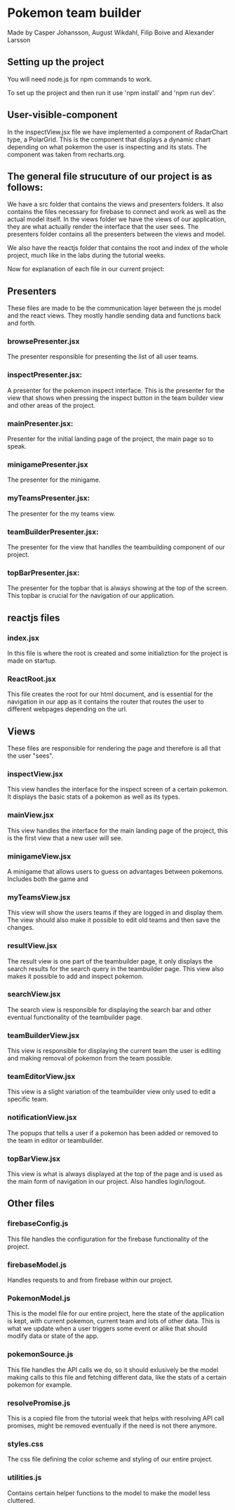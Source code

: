# Pokemon team builder

Made by Casper Johansson, August Wikdahl, Filip Boive and Alexander Larsson

## Setting up the project

You will need node.js for npm commands to work.

To set up the project and then run it use 'npm install' and 'npm run dev'.

## User-visible-component

In the inspectView.jsx file we have implemented a component of RadarChart type, a PolarGrid. This is the component that displays a dynamic chart depending on what pokemon the user is inspecting and its stats. 
The component was taken from recharts.org.

## The general file strucuture of our project is as follows:

We have a src folder that contains the views and presenters folders. It also contains the files necessary for firebase to connect and work as well as the actual model itself. In the views folder we have the views of our application, they are what actually render the interface that the user sees. The presenters folder contains all the presenters between the views and model.

We also have the reactjs folder that contains the root and index of the whole project, much like in the labs during the tutorial weeks.

Now for explanation of each file in our current project:

## Presenters

These files are made to be the communication layer between the js model and the react views. They mostly handle sending data and functions back and forth.

### browsePresenter.jsx
The presenter responsible for presenting the list of all user teams.

### inspectPresenter.jsx:
A presenter for the pokemon inspect interface. This is the presenter for the view that shows when pressing the inspect button in the team builder view and other areas of the project.

### mainPresenter.jsx:
Presenter for the initial landing page of the project, the main page so to speak.

### minigamePresenter.jsx
The presenter for the minigame. 

### myTeamsPresenter.jsx:
The presenter for the my teams view.

### teamBuilderPresenter.jsx:
The presenter for the view that handles the teambuilding component of our project. 

### topBarPresenter.jsx:
The presenter for the topbar that is always showing at the top of the screen. This topbar is crucial for the navigation of our application.

## reactjs files

### index.jsx
In this file is where the root is created and some initializtion for the project is made on startup. 

### ReactRoot.jsx
This file creates the root for our html document, and is essential for the navigation in our app as it contains the router that routes the user to different webpages depending on the url. 

## Views

These files are responsible for rendering the page and therefore is all that the user "sees".

### inspectView.jsx
This view handles the interface for the inspect screen of a certain pokemon. It displays the basic stats of a pokemon as well as its types.

### mainView.jsx
This view handles the interface for the main landing page of the project, this is the first view that a new user will see.

### minigameView.jsx
A minigame that allows users to guess on advantages between pokemons. Includes both the game and 

### myTeamsView.jsx
This view will show the users teams if they are logged in and display them. The view should also make it possible to edit old teams and then save the changes.

### resultView.jsx
The result view is one part of the teambuilder page, it only displays the search results for the search query in the teambuilder page. This view also makes it possible to add and inspect pokemon.

### searchView.jsx
The search view is responsible for displaying the search bar and other eventual functionality of the teambuilder page.

### teamBuilderView.jsx
This view is responsible for displaying the current team the user is editing and making removal of pokemon from the team possible.

### teamEditorView.jsx
This view is a slight variation of the teambuilder view only used to edit a specific team.

### notificationView.jsx 
The popups that tells a user if a pokemon has been added or removed to the team in editor or teambuilder.

### topBarView.jsx
This view is what is always displayed at the top of the page and is used as the main form of navigation in our project. Also handles login/logout.

## Other files 

### firebaseConfig.js
This file handles the configuration for the firebase functionality of the project.

### firebaseModel.js
Handles requests to and from firebase within our project.

### PokemonModel.js
This is the model file for our entire project, here the state of the application is kept, with current pokemon, current team and lots of other data. This is what we update when a user triggers some event or alike that should modify data or state of the app.

### pokemonSource.js
This file handles the API calls we do, so it should exlusively be the model making calls to this file and fetching different data, like the stats of a certain pokemon for example.

### resolvePromise.js
This is a copied file from the tutorial week that helps with resolving API call promises, might be removed eventually if the need is not there anymore.

### styles.css
The css file defining the color scheme and styling of our entire project.

### utilities.js
Contains certain helper functions to the model to make the model less cluttered.

